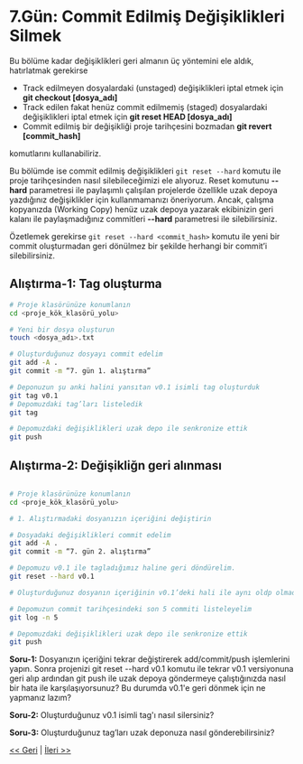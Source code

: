 # 7.Gün: Commit Edilmiş Değişiklikleri Silmek

Bu bölüme kadar değişiklikleri geri almanın üç yöntemini ele aldık, hatırlatmak gerekirse

* Track edilmeyen dosyalardaki (unstaged) değişiklikleri iptal etmek için **git checkout [dosya_adı]**
* Track edilen fakat henüz commit edilmemiş (staged) dosyalardaki değişiklikleri iptal etmek için **git reset HEAD [dosya_adı]** 
* Commit edilmiş bir değişikliği proje tarihçesini bozmadan **git revert [commit_hash]**
	
komutlarını kullanabiliriz.

Bu bölümde ise commit edilmiş değişiklikleri ```git reset --hard``` komutu ile proje tarihçesinden nasıl silebileceğimizi ele alıyoruz. Reset komutunu **--hard** parametresi ile paylaşımlı çalışılan projelerde özellikle uzak depoya yazdığınız değişiklikler için kullanmamanızı öneriyorum. Ancak, çalışma kopyanızda (Working Copy) henüz uzak depoya yazarak ekibinizin geri kalanı ile paylaşmadığınız commitleri **--hard** parametresi ile silebilirsiniz.

Özetlemek gerekirse ```git reset --hard <commit_hash>``` komutu ile yeni bir commit oluşturmadan geri dönülmez bir şekilde herhangi bir commit’i silebilirsiniz.

## Alıştırma-1: Tag oluşturma

```bash
# Proje klasörünüze konumlanın
cd <proje_kök_klasörü_yolu>

# Yeni bir dosya oluşturun
touch <dosya_adı>.txt

# Oluşturduğunuz dosyayı commit edelim
git add -A .
git commit -m “7. gün 1. alıştırma”

# Deponuzun şu anki halini yansıtan v0.1 isimli tag oluşturduk
git tag v0.1
# Depomuzdaki tag’ları listeledik
git tag 

# Depomuzdaki değişiklikleri uzak depo ile senkronize ettik
git push 
```

## Alıştırma-2: Değişikliğn geri alınması

```bash

# Proje klasörünüze konumlanın
cd <proje_kök_klasörü_yolu>

# 1. Alıştırmadaki dosyanızın içeriğini değiştirin

# Dosyadaki değişiklikleri commit edelim
git add -A .
git commit -m “7. gün 2. alıştırma”

# Depomuzu v0.1 ile tagladığımız haline geri döndürelim.
git reset --hard v0.1

# Oluşturduğunuz dosyanın içeriğinin v0.1’deki hali ile aynı oldp olmadığını kontrol edin

# Depomuzun commit tarihçesindeki son 5 commiti listeleyelim
git log -n 5 

# Depomuzdaki değişiklikleri uzak depo ile senkronize ettik
git push 

```

**Soru-1:** Dosyanızın içeriğini tekrar değiştirerek add/commit/push işlemlerini yapın. Sonra projenizi git reset --hard v0.1 komutu ile tekrar v0.1 versiyonuna geri alıp ardından git push ile uzak depoya göndermeye çalıştığınızda nasıl bir hata ile karşılaşıyorsunuz? Bu durumda v0.1'e geri dönmek için ne yapmanız lazım?

**Soru-2:** Oluşturduğunuz v0.1 isimli tag'ı nasıl silersiniz?

**Soru-3:** Oluşturduğunuz tag’ları uzak deponuza nasıl gönderebilirsiniz?


[<< Geri](Gun_06.md) | [İleri >>](Gun_08.md)